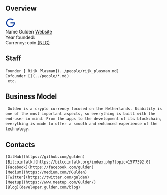 ## Overview
   ![ logo](../projects/logo/gulden.png)  
    Name  Gulden 
    [Website](https://gulden.com/)  
    Year founded:  
    Currency: coin [(NLG)](https://coinmarketcap.com/currencies/gulden/)  
## Staff 
    Founder [ Rijk Plasman](../people/rijk_plasman.md)  
    Cofounder [](../people/*.md)  
     etc.
## Business Model
     Gulden is a crypto currency focused on the Netherlands. Usability is one of the most important aspects, so everything is built with the end-user in mind. From the apps to the development of its blockchain, everything is made to offer a smooth and enhanced experience of the technology.
## Contacts
    [GitHub](https://github.com/gulden) 
    [Bitcointalk](https://bitcointalk.org/index.php?topic=1577392.0) 
    [Facebook](https://facebook.com/gulden) 
    [Medium](https://medium.com/@Gulden) 
    [Twitter](https://twitter.com/gulden)  
    [Meetup](https://www.meetup.com/Gulden/)  
    [Blog](developer.gulden.com/blog)  
      